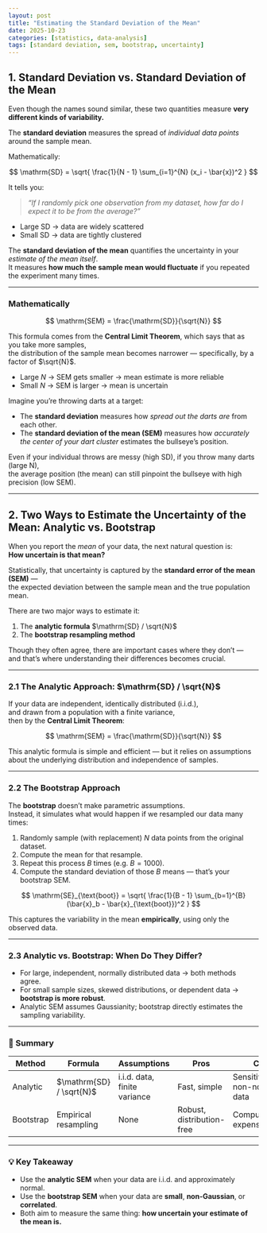 ```yaml
---
layout: post
title: "Estimating the Standard Deviation of the Mean"
date: 2025-10-23
categories: [statistics, data-analysis]
tags: [standard deviation, sem, bootstrap, uncertainty]
---
```



## 1. Standard Deviation vs. Standard Deviation of the Mean

Even though the names sound similar, these two quantities measure **very different kinds of variability.**

The **standard deviation** measures the spread of *individual data points* around the sample mean.

Mathematically:

$$
\mathrm{SD} = \sqrt{ \frac{1}{N - 1} \sum_{i=1}^{N} (x_i - \bar{x})^2 }
$$

It tells you:

> *“If I randomly pick one observation from my dataset, how far do I expect it to be from the average?”*

- Large SD → data are widely scattered  
- Small SD → data are tightly clustered

The **standard deviation of the mean** quantifies the uncertainty in your *estimate of the mean itself*.  
It measures **how much the sample mean would fluctuate** if you repeated the experiment many times.

---

### Mathematically

$$
\mathrm{SEM} = \frac{\mathrm{SD}}{\sqrt{N}}
$$

This formula comes from the **Central Limit Theorem**, which says that as you take more samples,  
the distribution of the sample mean becomes narrower — specifically, by a factor of $\sqrt{N}$.

- Large $N$ → SEM gets smaller → mean estimate is more reliable  
- Small $N$ → SEM is larger → mean is uncertain

Imagine you’re throwing darts at a target:

- The **standard deviation** measures how *spread out the darts are* from each other.  
- The **standard deviation of the mean (SEM)** measures how *accurately the center of your dart cluster* estimates the bullseye’s position.

Even if your individual throws are messy (high SD), if you throw many darts (large N),  
the average position (the mean) can still pinpoint the bullseye with high precision (low SEM).

---

## 2. Two Ways to Estimate the Uncertainty of the Mean: Analytic vs. Bootstrap

When you report the *mean* of your data, the next natural question is:  
**How uncertain is that mean?**

Statistically, that uncertainty is captured by the **standard error of the mean (SEM)** —  
the expected deviation between the sample mean and the true population mean.

There are two major ways to estimate it:

1. The **analytic formula** $\mathrm{SD} / \sqrt{N}$  
2. The **bootstrap resampling method**

Though they often agree, there are important cases where they don’t —  
and that’s where understanding their differences becomes crucial.

---

### 2.1 The Analytic Approach: $\mathrm{SD} / \sqrt{N}$

If your data are independent, identically distributed (i.i.d.),  
and drawn from a population with a finite variance,  
then by the **Central Limit Theorem**:

$$
\mathrm{SEM} = \frac{\mathrm{SD}}{\sqrt{N}}
$$

This analytic formula is simple and efficient — but it relies on assumptions about the underlying distribution and independence of samples.

---

### 2.2 The Bootstrap Approach

The **bootstrap** doesn’t make parametric assumptions.  
Instead, it simulates what would happen if we resampled our data many times:

1. Randomly sample (with replacement) $N$ data points from the original dataset.  
2. Compute the mean for that resample.  
3. Repeat this process $B$ times (e.g. $B = 1000$).  
4. Compute the standard deviation of those $B$ means — that’s your bootstrap SEM.

$$
\mathrm{SE}_{\text{boot}} = 
\sqrt{
\frac{1}{B - 1}
\sum_{b=1}^{B}
(\bar{x}_b - \bar{x}_{\text{boot}})^2
}
$$

This captures the variability in the mean **empirically**, using only the observed data.

---

### 2.3 Analytic vs. Bootstrap: When Do They Differ?

- For large, independent, normally distributed data → both methods agree.  
- For small sample sizes, skewed distributions, or dependent data → **bootstrap is more robust**.  
- Analytic SEM assumes Gaussianity; bootstrap directly estimates the sampling variability.

---

### 🧭 Summary

| Method | Formula | Assumptions | Pros | Cons |
|---------|----------|-------------|------|------|
| Analytic | $\mathrm{SD} / \sqrt{N}$ | i.i.d. data, finite variance | Fast, simple | Sensitive to non-normal data |
| Bootstrap | Empirical resampling | None | Robust, distribution-free | Computationally expensive |

---

### 💡 Key Takeaway

- Use the **analytic SEM** when your data are i.i.d. and approximately normal.  
- Use the **bootstrap SEM** when your data are **small**, **non-Gaussian**, or **correlated**.  
- Both aim to measure the same thing: **how uncertain your estimate of the mean is.**



